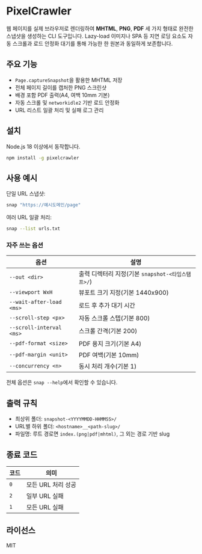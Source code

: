 # PixelCrawler

웹 페이지를 실제 브라우저로 렌더링하여 **MHTML**, **PNG**, **PDF** 세 가지 형태로 완전한 스냅샷을 생성하는 CLI 도구입니다. Lazy-load 이미지나 SPA 등 지연 로딩 요소도 자동 스크롤과 로드 안정화 대기를 통해 가능한 한 원본과 동일하게 보존합니다.

## 주요 기능
- `Page.captureSnapshot`을 활용한 MHTML 저장
- 전체 페이지 길이를 캡처한 PNG 스크린샷
- 배경 포함 PDF 출력(A4, 여백 10mm 기본)
- 자동 스크롤 및 `networkidle2` 기반 로드 안정화
- URL 리스트 일괄 처리 및 실패 로그 관리

## 설치
Node.js 18 이상에서 동작합니다.
```bash
npm install -g pixelcrawler
```

## 사용 예시
단일 URL 스냅샷:
```bash
snap "https://예시도메인/page"
```
여러 URL 일괄 처리:
```bash
snap --list urls.txt
```

### 자주 쓰는 옵션
| 옵션 | 설명 |
|------|------|
| `--out <dir>` | 출력 디렉터리 지정(기본 `snapshot-<타임스탬프>/`) |
| `--viewport WxH` | 뷰포트 크기 지정(기본 1440x900) |
| `--wait-after-load <ms>` | 로드 후 추가 대기 시간 |
| `--scroll-step <px>` | 자동 스크롤 스텝(기본 800) |
| `--scroll-interval <ms>` | 스크롤 간격(기본 200) |
| `--pdf-format <size>` | PDF 용지 크기(기본 A4) |
| `--pdf-margin <unit>` | PDF 여백(기본 10mm) |
| `--concurrency <n>` | 동시 처리 개수(기본 1) |

전체 옵션은 `snap --help`에서 확인할 수 있습니다.

## 출력 규칙
- 최상위 폴더: `snapshot-<YYYYMMDD-HHMMSS>/`
- URL별 하위 폴더: `<hostname>__<path-slug>/`
- 파일명: 루트 경로면 `index.(png|pdf|mhtml)`, 그 외는 경로 기반 slug

## 종료 코드
| 코드 | 의미 |
|------|------|
| `0` | 모든 URL 처리 성공 |
| `2` | 일부 URL 실패 |
| `1` | 모든 URL 실패 |

## 라이선스
MIT

